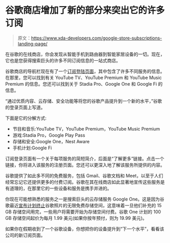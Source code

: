 # 谷歌商店增加了新的部分来突出它的许多订阅

> 原文：<https://www.xda-developers.com/google-store-subscriptions-landing-page/>

在谷歌的在线商店，你会发现从智能手机到路由器到智能家居设备的一切。现在，它也是您获得搜索巨头的许多不同订阅信息的一站式商店。

谷歌商店的导航栏现在有了一个[订阅登陆页面](https://store.google.com/category/subscriptions)，其中包含了许多不同服务的信息。在那里，您可以找到有关 YouTube TV、YouTube Premium 和 YouTube Music Premium 的信息。您还可以找到关于 Stadia Pro、Google One 和 Google Fi 的信息。

“通过优质内容、云存储、安全功能等将您的谷歌产品提升到一个新的水平，”谷歌的登录页面上写道。

下面是它的分解方式:

*   节目和音乐:YouTube TV，YouTube Premium，YouTube Music Premium
*   游戏:Stadia Pro，Google Play Pass
*   存储和安全:Google One，Nest Aware
*   手机计划:Google Fi

订阅登录页面有一个关于每项服务的简短简介，后面是“了解更多”链接。点击一个链接，你将进入该服务的注册页面。您还可以更深入地了解该服务所提供的内容。

谷歌提供了如此多不同的免费服务，包括 Gmail、谷歌文档和 Meet，以至于人们经常忘记它还提供更多的付费订阅。谷歌在其在线商店如此显著地宣传这些服务是有道理的，在那里它的一些设备和服务是携手并进的。

你现在可能想熟悉的服务之一是搜索巨头的云存储服务 Google One。这是因为谷歌最近[宣布计划终止](https://www.xda-developers.com/psa-google-photos-will-no-longer-offer-free-unlimited-storage-next-year/)谷歌照片的无限免费存储空间，这意味着一旦他们补充的 15 GB 存储空间用完，一些用户将需要开始为存储空间付费。谷歌 One 计划的 100 GB 存储空间起价为每月 1.99 美元(如果你按年预付，则为 19.99 美元)。

如果你在假期收到了一个谷歌设备，你想把你的设备提升到“下一个水平”，看看该公司的新订阅页面。